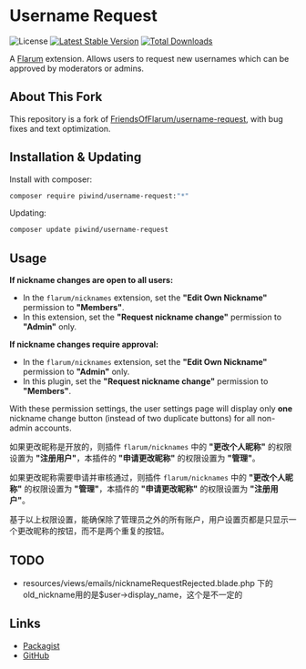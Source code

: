# Username Request

![License](https://img.shields.io/badge/license-MIT-blue.svg) [![Latest Stable Version](https://img.shields.io/packagist/v/piwind/username-request.svg)](https://packagist.org/packages/piwind/username-request) [![Total Downloads](https://img.shields.io/packagist/dt/piwind/username-request.svg)](https://packagist.org/packages/piwind/username-request)

A [Flarum](http://flarum.org) extension. Allows users to request new usernames which can be approved by moderators or admins.

## About This Fork

This repository is a fork of [FriendsOfFlarum/username-request](https://github.com/FriendsOfFlarum/username-request), with bug fixes and text optimization.

## Installation & Updating

Install with composer:

```sh
composer require piwind/username-request:"*"
```

Updating:

```sh
composer update piwind/username-request
```

## Usage

**If nickname changes are open to all users:**

- In the `flarum/nicknames` extension, set the **"Edit Own Nickname"** permission to **"Members"**.
- In this extension, set the **"Request nickname change"** permission to **"Admin"** only.

**If nickname changes require approval:**

- In the `flarum/nicknames` extension, set the **"Edit Own Nickname"** permission to **"Admin"** only.
- In this plugin, set the **"Request nickname change"** permission to **"Members"**.

With these permission settings, the user settings page will display only **one** nickname change button (instead of two duplicate buttons) for all non-admin accounts.

如果更改昵称是开放的，则插件 `flarum/nicknames` 中的 **"更改个人昵称"** 的权限设置为 **"注册用户"**，本插件的 **"申请更改昵称"** 的权限设置为 **"管理"**。

如果更改昵称需要申请并审核通过，则插件 `flarum/nicknames` 中的 **"更改个人昵称"** 的权限设置为 **"管理"**，本插件的 **"申请更改昵称"** 的权限设置为 **"注册用户"**。

基于以上权限设置，能确保除了管理员之外的所有账户，用户设置页都是只显示一个更改昵称的按钮，而不是两个重复的按钮。

## TODO

- resources/views/emails/nicknameRequestRejected.blade.php 下的old_nickname用的是$user->display_name，这个是不一定的

## Links

- [Packagist](https://packagist.org/packages/piwind/username-request)
- [GitHub](https://github.com/piwind/username-request)

